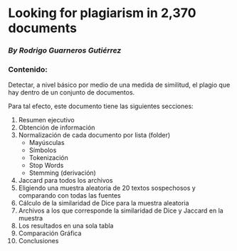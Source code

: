 # Looking for plagiarism in 2,370 documents 
### ***By Rodrigo Guarneros Gutiérrez***

### Contenido:

Detectar,  a nivel básico por medio de una medida de similitud, el plagio que hay dentro de un conjunto de documentos.

Para tal efecto, este documento tiene las siguientes secciones:

1. Resumen ejecutivo
2. Obtención de información
3. Normalización de cada documento por lista (folder)
    * Mayúsculas
    * Símbolos
    * Tokenización
    * Stop Words
    * Stemming (derivación)
4. Jaccard para todos los archivos
5. Eligiendo una muestra aleatoria de 20 textos sospechosos y comparando con todas las fuentes
6. Cálculo de la similaridad de Dice para la muestra aleatoria
7. Archivos a los que corresponde la similaridad de Dice y Jaccard en la muestra
8. Los resultados en una sola tabla
9. Comparación Gráfica
10. Conclusiones
